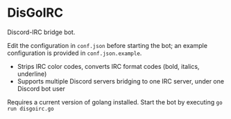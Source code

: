 
# DisGoIRC

Discord-IRC bridge bot.

Edit the configuration in `conf.json` before starting the bot; an example configuration is provided in `conf.json.example`.

- Strips IRC color codes, converts IRC format codes (bold, italics, underline)
- Supports multiple Discord servers bridging to one IRC server, under one Discord bot user

Requires a current version of golang installed. Start the bot by executing `go run disgoirc.go`

